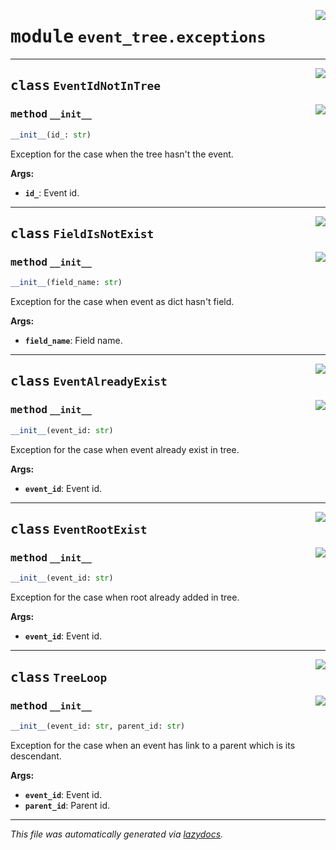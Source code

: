 <!-- markdownlint-disable -->

<a href="../../th2_data_services/event_tree/exceptions.py#L0"><img align="right" style="float:right;" src="https://img.shields.io/badge/-source-cccccc?style=flat-square"></a>

# <kbd>module</kbd> `event_tree.exceptions`






---

<a href="../../th2_data_services/event_tree/exceptions.py#L16"><img align="right" style="float:right;" src="https://img.shields.io/badge/-source-cccccc?style=flat-square"></a>

## <kbd>class</kbd> `EventIdNotInTree`




<a href="../../th2_data_services/event_tree/exceptions.py#L17"><img align="right" style="float:right;" src="https://img.shields.io/badge/-source-cccccc?style=flat-square"></a>

### <kbd>method</kbd> `__init__`

```python
__init__(id_: str)
```

Exception for the case when the tree hasn't the event. 



**Args:**
 
 - <b>`id_`</b>:  Event id. 





---

<a href="../../th2_data_services/event_tree/exceptions.py#L29"><img align="right" style="float:right;" src="https://img.shields.io/badge/-source-cccccc?style=flat-square"></a>

## <kbd>class</kbd> `FieldIsNotExist`




<a href="../../th2_data_services/event_tree/exceptions.py#L30"><img align="right" style="float:right;" src="https://img.shields.io/badge/-source-cccccc?style=flat-square"></a>

### <kbd>method</kbd> `__init__`

```python
__init__(field_name: str)
```

Exception for the case when event as dict hasn't field. 



**Args:**
 
 - <b>`field_name`</b>:  Field name. 





---

<a href="../../th2_data_services/event_tree/exceptions.py#L42"><img align="right" style="float:right;" src="https://img.shields.io/badge/-source-cccccc?style=flat-square"></a>

## <kbd>class</kbd> `EventAlreadyExist`




<a href="../../th2_data_services/event_tree/exceptions.py#L43"><img align="right" style="float:right;" src="https://img.shields.io/badge/-source-cccccc?style=flat-square"></a>

### <kbd>method</kbd> `__init__`

```python
__init__(event_id: str)
```

Exception for the case when event already exist in tree. 



**Args:**
 
 - <b>`event_id`</b>:  Event id. 





---

<a href="../../th2_data_services/event_tree/exceptions.py#L55"><img align="right" style="float:right;" src="https://img.shields.io/badge/-source-cccccc?style=flat-square"></a>

## <kbd>class</kbd> `EventRootExist`




<a href="../../th2_data_services/event_tree/exceptions.py#L56"><img align="right" style="float:right;" src="https://img.shields.io/badge/-source-cccccc?style=flat-square"></a>

### <kbd>method</kbd> `__init__`

```python
__init__(event_id: str)
```

Exception for the case when root already added in tree. 



**Args:**
 
 - <b>`event_id`</b>:  Event id. 





---

<a href="../../th2_data_services/event_tree/exceptions.py#L68"><img align="right" style="float:right;" src="https://img.shields.io/badge/-source-cccccc?style=flat-square"></a>

## <kbd>class</kbd> `TreeLoop`




<a href="../../th2_data_services/event_tree/exceptions.py#L69"><img align="right" style="float:right;" src="https://img.shields.io/badge/-source-cccccc?style=flat-square"></a>

### <kbd>method</kbd> `__init__`

```python
__init__(event_id: str, parent_id: str)
```

Exception for the case when an event has link to a parent which is its descendant. 



**Args:**
 
 - <b>`event_id`</b>:  Event id. 
 - <b>`parent_id`</b>:  Parent id. 







---

_This file was automatically generated via [lazydocs](https://github.com/ml-tooling/lazydocs)._
